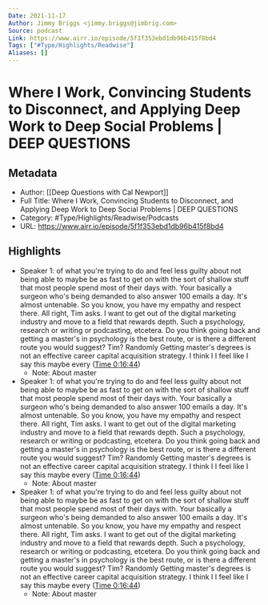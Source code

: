 ```yaml
---
Date: 2021-11-17
Author: Jimmy Briggs <jimmy.briggs@jimbrig.com>
Source: podcast
Link: https://www.airr.io/episode/5f1f353ebd1db96b415f8bd4
Tags: ["#Type/Highlights/Readwise"]
Aliases: []
---
```

# Where I Work, Convincing Students to Disconnect, and Applying Deep Work to Deep Social Problems | DEEP QUESTIONS

## Metadata
- Author: [[Deep Questions with Cal Newport]]
- Full Title: Where I Work, Convincing Students to Disconnect, and Applying Deep Work to Deep Social Problems | DEEP QUESTIONS
- Category: #Type/Highlights/Readwise/Podcasts
- URL: https://www.airr.io/episode/5f1f353ebd1db96b415f8bd4

## Highlights
- Speaker 1: of what you're trying to do and feel less guilty about not being able to maybe be as fast to get on with the sort of shallow stuff that most people spend most of their days with. Your basically a surgeon who's being demanded to also answer 100 emails a day. It's almost untenable. So you know, you have my empathy and respect there. All right, Tim asks. I want to get out of the digital marketing industry and move to a field that rewards depth. Such a psychology, research or writing or podcasting, etcetera. Do you think going back and getting a master's in psychology is the best route, or is there a different route you would suggest? Tim? Randomly Getting master's degrees is not an effective career capital acquisition strategy. I think I I feel like I say this maybe every ([Time 0:16:44](https://www.airr.io/quote/600fcff7be5965c54cdab5f4))
    - Note: About master
- Speaker 1: of what you're trying to do and feel less guilty about not being able to maybe be as fast to get on with the sort of shallow stuff that most people spend most of their days with. Your basically a surgeon who's being demanded to also answer 100 emails a day. It's almost untenable. So you know, you have my empathy and respect there. All right, Tim asks. I want to get out of the digital marketing industry and move to a field that rewards depth. Such a psychology, research or writing or podcasting, etcetera. Do you think going back and getting a master's in psychology is the best route, or is there a different route you would suggest? Tim? Randomly Getting master's degrees is not an effective career capital acquisition strategy. I think I I feel like I say this maybe every ([Time 0:16:44](https://www.airr.io/quote/600c387c753aea40fe1d272b))
    - Note: About master
- Speaker 1: of what you're trying to do and feel less guilty about not being able to maybe be as fast to get on with the sort of shallow stuff that most people spend most of their days with. Your basically a surgeon who's being demanded to also answer 100 emails a day. It's almost untenable. So you know, you have my empathy and respect there. All right, Tim asks. I want to get out of the digital marketing industry and move to a field that rewards depth. Such a psychology, research or writing or podcasting, etcetera. Do you think going back and getting a master's in psychology is the best route, or is there a different route you would suggest? Tim? Randomly Getting master's degrees is not an effective career capital acquisition strategy. I think I I feel like I say this maybe every ([Time 0:16:44](https://www.airr.io/quote/600fd131be59653d93dab633))
    - Note: About master
